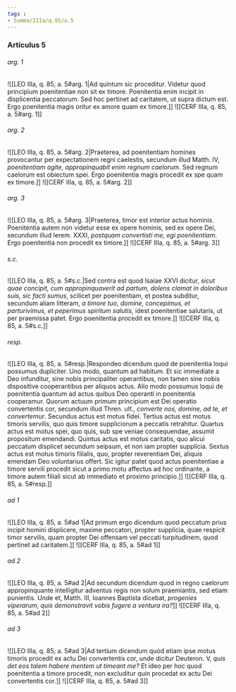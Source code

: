 ```yaml
---
tags : 
- Summa/IIIa/q.85/a.5
---
```


### Articulus 5

###### arg. 1
![[LEO IIIa, q. 85, a. 5#arg. 1|Ad quintum sic proceditur. Videtur quod principium poenitentiae non sit ex timore. Poenitentia enim incipit in displicentia peccatorum. Sed hoc pertinet ad caritatem, ut supra dictum est. Ergo poenitentia magis oritur ex amore quam ex timore.]]
![[CERF IIIa, q. 85, a. 5#arg. 1]]

###### arg. 2
![[LEO IIIa, q. 85, a. 5#arg. 2|Praeterea, ad poenitentiam homines provocantur per expectationem regni caelestis, secundum illud Matth. IV, *poenitentiam agite, appropinquabit enim regnum caelorum*. Sed regnum caelorum est obiectum spei. Ergo poenitentia magis procedit ex spe quam ex timore.]]
![[CERF IIIa, q. 85, a. 5#arg. 2]]

###### arg. 3
![[LEO IIIa, q. 85, a. 5#arg. 3|Praeterea, timor est interior actus hominis. Poenitentia autem non videtur esse ex opere hominis, sed ex opere Dei, secundum illud Ierem. XXXI, *postquam convertisti me, egi poenitentiam*. Ergo poenitentia non procedit ex timore.]]
![[CERF IIIa, q. 85, a. 5#arg. 3]]

###### s.c.
![[LEO IIIa, q. 85, a. 5#s.c.|Sed contra est quod Isaiae XXVI dicitur, *sicut quae concipit, cum appropinquaverit ad partum, dolens clamat in doloribus suis, sic facti sumus*, scilicet per poenitentiam, et postea subditur, secundum aliam litteram, *a timore tuo, domine, concepimus, et parturivimus, et peperimus spiritum salutis*, idest poenitentiae salutaris, ut per praemissa patet. Ergo poenitentia procedit ex timore.]]
![[CERF IIIa, q. 85, a. 5#s.c.]]

###### resp.
![[LEO IIIa, q. 85, a. 5#resp.|Respondeo dicendum quod de poenitentia loqui possumus dupliciter. Uno modo, quantum ad habitum. Et sic immediate a Deo infunditur, sine nobis principaliter operantibus, non tamen sine nobis dispositive cooperantibus per aliquos actus. Alio modo possumus loqui de poenitentia quantum ad actus quibus Deo operanti in poenitentia cooperamur. Quorum actuum primum principium est Dei operatio convertentis cor, secundum illud Thren. ult., *converte nos, domine, ad te, et convertemur*. Secundus actus est motus fidei. Tertius actus est motus timoris servilis, quo quis timore suppliciorum a peccatis retrahitur. Quartus actus est motus spei, quo quis, sub spe veniae consequendae, assumit propositum emendandi. Quintus actus est motus caritatis, quo alicui peccatum displicet secundum seipsum, et non iam propter supplicia. Sextus actus est motus timoris filialis, quo, propter reverentiam Dei, aliquis emendam Deo voluntarius offert. Sic igitur patet quod actus poenitentiae a timore servili procedit sicut a primo motu affectus ad hoc ordinante, a timore autem filiali sicut ab immediato et proximo principio.]]
![[CERF IIIa, q. 85, a. 5#resp.]]

###### ad 1
![[LEO IIIa, q. 85, a. 5#ad 1|Ad primum ergo dicendum quod peccatum prius incipit homini displicere, maxime peccatori, propter supplicia, quae respicit timor servilis, quam propter Dei offensam vel peccati turpitudinem, quod pertinet ad caritatem.]]
![[CERF IIIa, q. 85, a. 5#ad 1]]

###### ad 2
![[LEO IIIa, q. 85, a. 5#ad 2|Ad secundum dicendum quod in regno caelorum appropinquante intelligitur adventus regis non solum praemiantis, sed etiam punientis. Unde et, Matth. III, Ioannes Baptista dicebat, *progenies viperarum, quis demonstravit vobis fugere a ventura ira?*]]
![[CERF IIIa, q. 85, a. 5#ad 2]]

###### ad 3
![[LEO IIIa, q. 85, a. 5#ad 3|Ad tertium dicendum quod etiam ipse motus timoris procedit ex actu Dei convertentis cor, unde dicitur Deuteron. V, *quis det eos talem habere mentem ut timeant me?* Et ideo per hoc quod poenitentia a timore procedit, non excluditur quin procedat ex actu Dei convertentis cor.]]
![[CERF IIIa, q. 85, a. 5#ad 3]]


